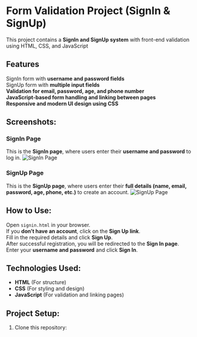 # Form Validation Project (SignIn & SignUp)
This project contains a **SignIn and SignUp system** with front-end validation using HTML, CSS, and JavaScript
## Features
SignIn form with **username and password fields**  
SignUp form with **multiple input fields**  
**Validation for email, password, age, and phone number**  
**JavaScript-based form handling and linking between pages**  
**Responsive and modern UI design using CSS**  
##  Screenshots:
### **SignIn Page**
This is the **SignIn page**, where users enter their **username and password** to log in.
![SignIn Page](signin_screenshot.png)
### **SignUp Page**
This is the **SignUp page**, where users enter their **full details (name, email, password, age, phone, etc.)** to create an account.
![SignUp Page](signup_screenshot.png)
## How to Use:
Open `signin.html` in your browser.  
If you **don’t have an account**, click on the **Sign Up link**.  
Fill in the required details and click **Sign Up**.  
After successful registration, you will be redirected to the **Sign In page**.  
Enter your **username and password** and click **Sign In**.  
##  Technologies Used:
- **HTML** (For structure)  
- **CSS** (For styling and design)  
- **JavaScript** (For validation and linking pages) 
##  Project Setup:
1. Clone this repository:  
